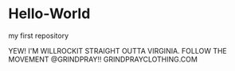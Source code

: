 # Hello-World
my first repository

YEW! I'M WILLROCKIT STRAIGHT OUTTA VIRGINIA. 
FOLLOW THE MOVEMENT @GRINDPRAY!! GRINDPRAYCLOTHING.COM
